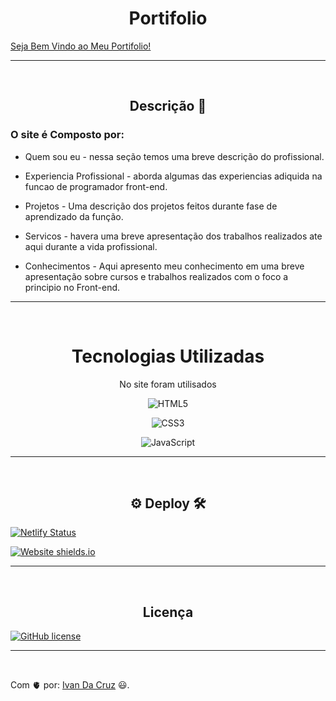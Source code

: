 <h1 align='center'>Portifolio</h1> 

[Seja Bem Vindo ao Meu Portifolio!](#welcome)

<hr>
<br>

<h2 align='center'> Descrição 📄</h2>

### O site é Composto por:

- Quem sou eu - nessa seção temos uma breve descrição do profissional.

- Experiencia Profissional - aborda algumas das experiencias adiquida na funcao de programador front-end.

- Projetos  - Uma descrição dos projetos feitos durante fase de aprendizado da função.

- Servicos - havera uma breve apresentação dos trabalhos realizados ate aqui durante a vida profissional.

- Conhecimentos - Aqui apresento meu conhecimento em uma breve apresentação sobre cursos e trabalhos realizados com o foco a principio no Front-end. 


<hr>
<br>


<h1 align='center'> Tecnologias Utilizadas </h1>

<p align='center'>No site foram utilisados</p>

<div align='center'>

![HTML5](https://img.shields.io/badge/html5-%23E34F26.svg?style=for-the-badge&logo=html5&logoColor=white)

![CSS3](https://img.shields.io/badge/css-%235391FF.svg?style=for-the-badge&logo=css3&logoColor=white)

![JavaScript](https://img.shields.io/badge/javascript-%23323330.svg?style=for-the-badge&logo=javascript&logoColor=blue)

</div>

<hr>
<br>

<h2 align='center'>⚙️ Deploy 🛠️</h2> 

[![Netlify Status](https://api.netlify.com/api/v1/badges/e6d5a4e0-dee1-4261-833e-2f47f509c68f/deploy-status)](https://app.netlify.com/sites/gitwriter/deploys)

[![Website shields.io](https://img.shields.io/website-up-down-green-red/http/shields.io.svg)](http://shields.io/)


<hr>
<br>

<h2 align='center'>Licença</h2> 


[![GitHub license](https://img.shields.io/github/license/Naereen/StrapDown.js.svg)](https://github.com/Naereen/StrapDown.js/blob/master/LICENSE)

<hr>
<br>

Com 🫀 por: [Ivan Da Cruz](https://github.com/ivandacruz) 😃.
